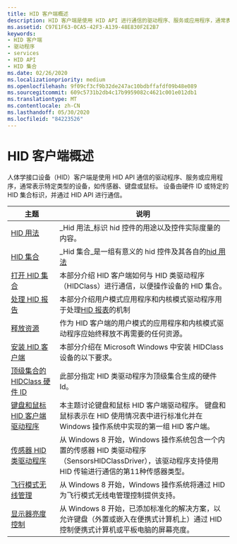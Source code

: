 ```yaml
---
title: HID 客户端概述
description: HID 客户端是使用 HID API 进行通信的驱动程序、服务或应用程序，通常表示特定类型的设备（例如传感器、键盘或鼠标）。
ms.assetid: C97E1F63-0CA5-42F3-A139-48E830F2E2B7
keywords:
- HID 客户端
- 驱动程序
- services
- HID API
- HID 集合
ms.date: 02/26/2020
ms.localizationpriority: medium
ms.openlocfilehash: 9f09cf3cf9b32de247ac10bdbffafdf09b48e089
ms.sourcegitcommit: 609c5731b2db4c17b9959082c4621c001e012db1
ms.translationtype: MT
ms.contentlocale: zh-CN
ms.lasthandoff: 05/30/2020
ms.locfileid: "84223526"
---
```

# <a name="hid-clients-overview"></a>HID 客户端概述

人体学接口设备（HID）客户端是使用 HID API 通信的驱动程序、服务或应用程序，通常表示特定类型的设备，如传感器、键盘或鼠标。 设备由硬件 ID 或特定的 HID 集合标识，并通过 HID API 进行通信。

| 主题 | 说明 |
| --- | --- |
| [HID 用法](https://docs.microsoft.com/windows-hardware/drivers/hid/hid-usages) | _Hid 用法_标识 hid 控件的用途以及控件实际度量的内容。 |
| [HID 集合](https://docs.microsoft.com/windows-hardware/drivers/hid/hid-collections) | _Hid 集合_是一组有意义的 hid 控件及其各自的[hid 用法](https://docs.microsoft.com/windows-hardware/drivers/hid/hid-usages) |
| [打开 HID 集合](https://docs.microsoft.com/windows-hardware/drivers/hid/opening-hid-collections) | 本部分介绍 HID 客户端如何与 HID 类驱动程序（HIDClass）进行通信，以便操作设备的 HID 集合。 |
| [处理 HID 报告](https://docs.microsoft.com/windows-hardware/drivers/hid/handling-hid-reports) | 本部分介绍用户模式应用程序和内核模式驱动程序用于处理[HID 报表](https://docs.microsoft.com/windows-hardware/drivers/hid/introduction-to-hid-concepts)的机制 |
| [释放资源](https://docs.microsoft.com/windows-hardware/drivers/hid/freeing-resources) | 作为 HID 客户端的用户模式的应用程序和内核模式驱动程序应始终释放不再需要的任何资源。 |
| [安装 HID 客户端](https://docs.microsoft.com/windows-hardware/drivers/hid/installing-hid-clients) | 本部分介绍在 Microsoft Windows 中安装 HIDClass 设备的以下要求。 |
| [顶级集合的 HIDClass 硬件 ID](https://docs.microsoft.com/windows-hardware/drivers/hid/hidclass-hardware-ids-for-top-level-collections) |此部分指定 HID 类驱动程序为顶级集合生成的硬件 Id。 |
| [键盘和鼠标 HID 客户端驱动程序](https://docs.microsoft.com/windows-hardware/drivers/hid/keyboard-and-mouse-hid-client-drivers) | 本主题讨论键盘和鼠标 HID 客户端驱动程序。 键盘和鼠标表示在 HID 使用情况表中进行标准化并在 Windows 操作系统中实现的第一组 HID 客户端。 |
| [传感器 HID 类驱动程序](https://docs.microsoft.com/windows-hardware/drivers/hid/sensor-hid-class-driver) | 从 Windows 8 开始，Windows 操作系统包含一个内置的传感器 HID 类驱动程序（SensorsHIDClassDriver），该驱动程序支持使用 HID 传输进行通信的第11种传感器类型。 |
| [飞行模式无线管理](https://docs.microsoft.com/windows-hardware/drivers/hid/airplane-mode-radio-management) | 从 Windows 8 开始，Windows 操作系统将通过 HID 为飞行模式无线电管理控制提供支持。 |
| [显示器亮度控制](https://docs.microsoft.com/windows-hardware/drivers/hid/display-brightness-control) | 从 Windows 8 开始，已添加标准化的解决方案，以允许键盘（外置或嵌入在便携式计算机上）通过 HID 控制便携式计算机或平板电脑的屏幕亮度。 |
